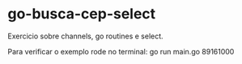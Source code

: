 # go-busca-cep-select
Exercicio sobre channels, go routines e select. 

Para verificar o exemplo rode no terminal:
go run main.go 89161000

